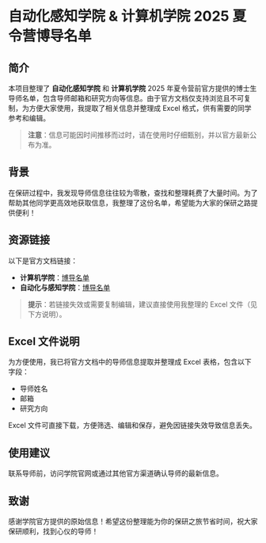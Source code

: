 <xaiArtifact artifact_id="090aa592-473c-4478-8853-49359fc9192d" artifact_version_id="3035a10b-6abb-48f4-8a47-f719e9ce0e6f" title="README.md" contentType="text/markdown">

# 自动化感知学院 & 计算机学院 2025 夏令营博导名单

## 简介
本项目整理了 **自动化感知学院** 和 **计算机学院** 2025 年夏令营前官方提供的博士生导师名单，包含导师邮箱和研究方向等信息。由于官方文档仅支持浏览且不可复制，为方便大家使用，我提取了相关信息并整理成 Excel 格式，供有需要的同学参考和编辑。

> **注意**：信息可能因时间推移而过时，请在使用时仔细甄别，并以官方最新公布为准。

## 背景
在保研过程中，我发现导师信息往往较为零散，查找和整理耗费了大量时间。为了帮助其他同学更高效地获取信息，我整理了这份名单，希望能为大家的保研之路提供便利！

## 资源链接
以下是官方文档链接：
- **计算机学院**：[博导名单](https://365.kdocs.cn/l/csE6mw3N0TPA)
- **自动化与感知学院**：[博导名单](https://365.kdocs.cn/l/cmMnD9IaKiEz)

> **提示**：若链接失效或需要复制编辑，建议直接使用我整理的 Excel 文件（见下方说明）。

## Excel 文件说明
为方便使用，我已将官方文档中的导师信息提取并整理成 Excel 表格，包含以下字段：
- 导师姓名
- 邮箱
- 研究方向

Excel 文件可直接下载，方便筛选、编辑和保存，避免因链接失效导致信息丢失。

## 使用建议
联系导师前，访问学院官网或通过其他官方渠道确认导师的最新信息。


## 致谢
感谢学院官方提供的原始信息！希望这份整理能为你的保研之旅节省时间，祝大家保研顺利，找到心仪的导师！

</xaiArtifact>
